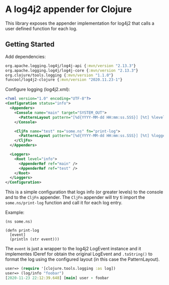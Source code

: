 # A log4j2 appender for Clojure

This library exposes the appender implementation for log4j2 that calls
a user defined function for each log.

## Getting Started ##

Add dependencies:

```clojure
org.apache.logging.log4j/log4j-api {:mvn/version "2.13.3"}
org.apache.logging.log4j/log4j-core {:mvn/version "2.13.3"}
org.clojure/tools.logging {:mvn/version "1.1.0"}
funcool/log4j2-clojure {:mvn/version "2020.11.23-1"}
```

Configure logging (log4j2.xml):

```xml
<?xml version="1.0" encoding="UTF-8"?>
<Configuration status="info">
  <Appenders>
    <Console name="main" target="SYSTEM_OUT">
      <PatternLayout pattern="[%d{YYYY-MM-dd HH:mm:ss.SSS}] [%t] %level{length=1} %logger{36} - %msg%n"/>
    </Console>

    <CljFn name="test" ns="some.ns" fn="print-log">
      <PatternLayout pattern="[%d{YYYY-MM-dd HH:mm:ss.SSS}] [%t] %logger{36} - %msg%n"/>
    </CljFn>
  </Appenders>

  <Loggers>
    <Root level="info">
      <AppenderRef ref="main" />
      <AppenderRef ref="test" />
    </Root>
  </Loggers>
</Configuration>
```

This is a simple configuration that logs info (or greater levels) to
the console and to the `CljFn` appender. The `CljFn` appender will try
ti import the `some.ns/print-log` function and call it for each log
entry.

Example:

```
(ns some.ns)

(defn print-log
  [event]
  (println (str event)))
```

The `event` is just a wrapper to the log4j2 LogEvent instance and it implementes IDeref
for obtain the original LogEvent and `.toString()` to format the log using the configured
layout (in this case the PatternLayout).

```clojure
user=> (require '[clojure.tools.logging :as log])
user=> (log/info "foobar")
[2020-11-23 22:12:39.648] [main] user - foobar
```
